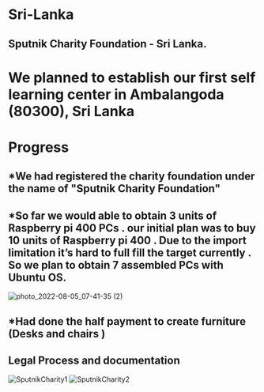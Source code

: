 # Sri-Lanka
## Sputnik Charity Foundation - Sri Lanka.
# We planned to establish our first  self learning center in Ambalangoda (80300), Sri Lanka

# Progress
## *We had registered the charity foundation under the name of "Sputnik Charity Foundation"
## *So far we would able to obtain 3 units of Raspberry pi 400 PCs . our initial plan was to buy 10 units of Raspberry pi 400 . Due to the import limitation it’s hard to full fill the target currently . So we plan to obtain 7 assembled PCs with Ubuntu OS.

![photo_2022-08-05_07-41-35 (2)](https://user-images.githubusercontent.com/87104609/183239550-4d870fae-8f8a-4381-9a1b-6caae6a4613b.jpg)


## *Had done the half payment to create furniture (Desks and chairs ) 


## Legal Process and documentation  
![SputnikCharity1](https://user-images.githubusercontent.com/87104609/197123611-f76e5c8a-7ff2-4bc8-8e5a-c9457af6227f.jpg)
![SputnikCharity2](https://user-images.githubusercontent.com/87104609/197123653-3284f4b7-b533-48d3-a779-b89865644663.jpg)
